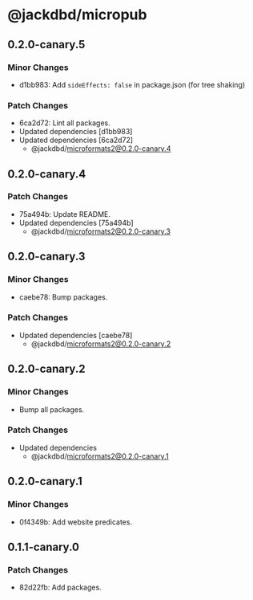 # @jackdbd/micropub

## 0.2.0-canary.5

### Minor Changes

- d1bb983: Add `sideEffects: false` in package.json (for tree shaking)

### Patch Changes

- 6ca2d72: Lint all packages.
- Updated dependencies [d1bb983]
- Updated dependencies [6ca2d72]
  - @jackdbd/microformats2@0.2.0-canary.4

## 0.2.0-canary.4

### Patch Changes

- 75a494b: Update README.
- Updated dependencies [75a494b]
  - @jackdbd/microformats2@0.2.0-canary.3

## 0.2.0-canary.3

### Minor Changes

- caebe78: Bump packages.

### Patch Changes

- Updated dependencies [caebe78]
  - @jackdbd/microformats2@0.2.0-canary.2

## 0.2.0-canary.2

### Minor Changes

- Bump all packages.

### Patch Changes

- Updated dependencies
  - @jackdbd/microformats2@0.2.0-canary.1

## 0.2.0-canary.1

### Minor Changes

- 0f4349b: Add website predicates.

## 0.1.1-canary.0

### Patch Changes

- 82d22fb: Add packages.
